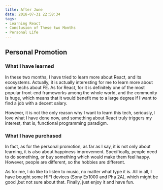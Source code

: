 ```yaml
---
title: After June
date: 2018-07-31 22:58:34
tags:
- Learning React
- Conclusion of These two Months
- Personal Life
---
```


## Personal Promotion

### What I have learned

In these two months, I have tried to learn more about React, and its ecosystems. Actually, it is actually interesting for me to learn more about some techs about FE. As for React, for it is definitely one of the most popular front-end frameworks among the whole world, and the community is huge, which means that it would benefit me to a large degree if I want to find a job with a decent salary. 

However, it is not the only reason why I want to learn this tech, seriously, I love what I have done now, and something about React truly triggers my interest, that is, functional programming paradigm.  

### What I have purchased

In fact, as for the personal promotion, as far as I say, it is not only about learning, it is also about happiness improvement. Specifically, people need to do something, or buy something which would make them feel happy. However, people are different, so the hobbies are different. 

As for me, I do like to listen to music, no matter what type it is. All in all, I have bought some HIFI devices (Sony Ex1000 and Pha 2A), which might be good ,but not sure about that. Finally, just enjoy it and have fun.
